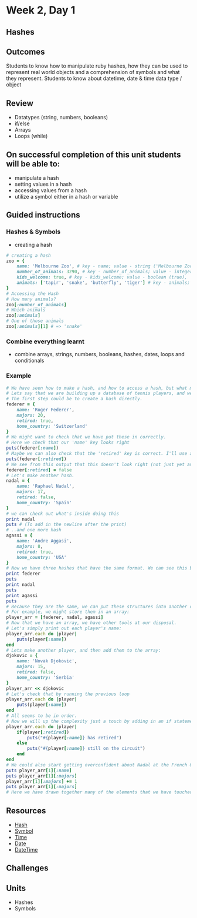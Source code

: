 # Week 2, Day 1 

## Hashes 

## Outcomes
Students to know how to manipulate ruby hashes, how they can be used to represent real world objects and a comprehension of symbols and what they represent.
Students to know about datetime, date & time data type / object
## Review
- Datatypes (string, numbers, booleans)
- if/else
- Arrays
- Loops (while)
<!-- ## Extra
- Pseudocode
- Case statements? Ternary operators? -->
## On successful completion of this unit students will be able to:
- manipulate a hash
- setting values in a hash
- accessing values from a hash
- utilize a symbol either in a hash or variable
## Guided instructions
### Hashes & Symbols
- creating a hash
```ruby
# creating a hash
zoo = {
    name: 'Melbourne Zoo', # key - name; value - string ('Melbourne Zoo)
    number_of_animals: 3290, # key - number_of_animals; value - integer (3290)
    kids_welcome: true, # key - kids_welcome; value - boolean (true),
    animals: ['tapir', 'snake', 'butterfly', 'tiger'] # key - animals; value - array of strings
}
# Accessing the Hash
# How many animals?
zoo[:number_of_animals]
# Which animals 
zoo[:animals]
# One of those animals 
zoo[:animals][1] # => 'snake'
```
### Combine everything learnt
- combine arrays, strings, numbers, booleans, hashes, dates, loops and conditionals
### Example
```ruby
# We have seen how to make a hash, and how to access a hash, but what might be missing is a bit of the why. 
# Lets say that we are building up a database of tennis players, and we want to store some information about them in a useful structure.
# The first step could be to create a hash directly.
federer = {
    name: 'Roger Federer',
    majors: 20,
    retired: true,
    home_country: 'Switzerland'
}
# We might want to check that we have put these in correctly.
# Here we check that our 'name' key looks right
puts(federer[:name])
# Maybe we can also check that the 'retired' key is correct. I'll use another diagnostic puts:
puts(federer[:retired])
# We see from this output that this doesn't look right (not just yet anyway). So we want to reassign the value of the key 'retired' within the variable 'federer' to false.
federer[:retired] = false
# Let's make another hash. 
nadal = {
    name: 'Raphael Nadal',
    majors: 17,
    retired: false,
    home_country: 'Spain'
}
# we can check out what's inside doing this
print nadal 
puts # (To add in the newline after the print)
# ..and one more hash
agassi = {
    name: 'Andre Aggasi',
    majors: 8,
    retired: true,
    home_country: 'USA'
}
# Now we have three hashes that have the same format. We can see this by doing:
print federer
puts
print nadal 
puts 
print agassi
puts
# Because they are the same, we can put these structures into another data structure.
# For example, we might store them in an array:
player_arr = [federer, nadal, agassi]
# Now that we have an array, we have other tools at our disposal. 
# Let's simply print out each player's name:
player_arr.each do |player|
    puts(player[:name])
end
# Lets make another player, and then add them to the array:
djokovic = {
    name: 'Novak Djokovic',
    majors: 15,
    retired: false,
    home_country: 'Serbia'
}
player_arr << djokovic
# Let's check that by running the previous loop
player_arr.each do |player|
    puts(player[:name])
end
# All seems to be in order.
# Now we will up the complexity just a touch by adding in an if statement, and investigating our array further.
player_arr.each do |player|
    if(player[:retired])
        puts("#{player[:name]} has retired")
    else
        puts("#{player[:name]} still on the circuit")
    end
end
# We could also start getting overconfident about Nadal at the French Open and decide to push up his 'majors' value by one even before the start of the tournament. There are many ways to do this, but we are going to manually reach into the array and perform this action. We will just check we are reaching the right point first.
puts player_arr[1][:name]
puts player_arr[1][:majors]
player_arr[1][:majors] += 1
puts player_arr[1][:majors]
# Here we have drawn together many of the elements that we have touched on to this point.
```
<!-- ### Ruby Test
- on paper written test with Ruby questions -->
<!-- ### (optional) Early Introduction to methods
- see week 2 day 1
## DISCRETE MATHS — Sets
Go through a very basic set of numbers explaining uniqueness in a set - use whiteboard. Each element represented as ```∈```
```x = { 1, 2, 3, 4, 5 }``` -->
## Resources
- [Hash](https://ruby-doc.org/core-2.5.0/Hash.html)
- [Symbol](https://ruby-doc.org/core-2.5.0/Symbol.html)
- [Time](https://ruby-doc.org/stdlib-2.5.0/libdoc/date/rdoc/Time.html)
- [Date](https://ruby-doc.org/stdlib-2.5.0/libdoc/date/rdoc/Date.html)
- [DateTime](https://ruby-doc.org/stdlib-2.5.0/libdoc/date/rdoc/DateTime.html)
## Challenges
## Units
- Hashes
- Symbols